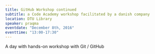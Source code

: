 ```yaml
---
title: GitHub Workshop continued
subtitle: a Code Academy workshop facilitated by a danish company
location: DTU Library
speaker: praqma
eventdate: "December 8th, 2016"
eventtime: "13:00-17:30"
---
```


A day with hands-on workshop with Git / GitHub
